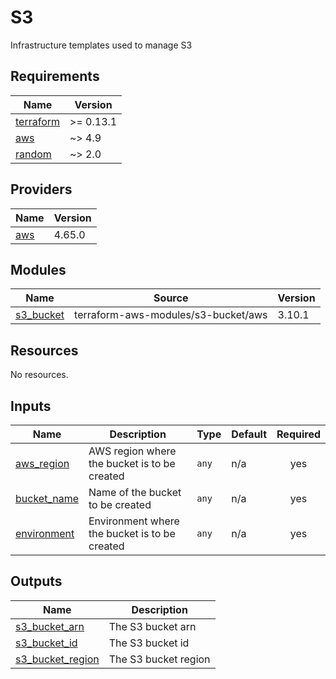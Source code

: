 # S3

Infrastructure templates used to manage S3

## Requirements

| Name | Version |
|------|---------|
| <a name="requirement_terraform"></a> [terraform](#requirement\_terraform) | >= 0.13.1 |
| <a name="requirement_aws"></a> [aws](#requirement\_aws) | ~> 4.9 |
| <a name="requirement_random"></a> [random](#requirement\_random) | ~> 2.0 |

## Providers

| Name | Version |
|------|---------|
| <a name="provider_aws"></a> [aws](#provider\_aws) | 4.65.0 |

## Modules

| Name | Source | Version |
|------|--------|---------|
| <a name="module_s3_bucket"></a> [s3\_bucket](#module\_s3\_bucket) | terraform-aws-modules/s3-bucket/aws | 3.10.1 |

## Resources

No resources.

## Inputs

| Name | Description | Type | Default | Required |
|------|-------------|------|---------|:--------:|
| <a name="input_aws_region"></a> [aws\_region](#input\_aws\_region) | AWS region where the bucket is to be created | `any` | n/a | yes |
| <a name="input_bucket_name"></a> [bucket\_name](#input\_bucket\_name) | Name of the bucket to be created | `any` | n/a | yes |
| <a name="input_environment"></a> [environment](#input\_environment) | Environment where the bucket is to be created | `any` | n/a | yes |

## Outputs

| Name | Description |
|------|-------------|
| <a name="output_s3_bucket_arn"></a> [s3\_bucket\_arn](#output\_s3\_bucket\_arn) | The S3 bucket arn |
| <a name="output_s3_bucket_id"></a> [s3\_bucket\_id](#output\_s3\_bucket\_id) | The S3 bucket id |
| <a name="output_s3_bucket_region"></a> [s3\_bucket\_region](#output\_s3\_bucket\_region) | The S3 bucket region |
